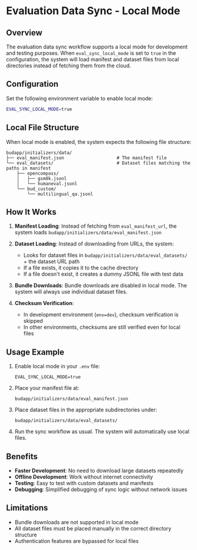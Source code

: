 # Evaluation Data Sync - Local Mode

## Overview

The evaluation data sync workflow supports a local mode for development and testing purposes. When `eval_sync_local_mode` is set to `true` in the configuration, the system will load manifest and dataset files from local directories instead of fetching them from the cloud.

## Configuration

Set the following environment variable to enable local mode:

```bash
EVAL_SYNC_LOCAL_MODE=true
```

## Local File Structure

When local mode is enabled, the system expects the following file structure:

```
budapp/initializers/data/
├── eval_manifest.json                    # The manifest file
└── eval_datasets/                        # Dataset files matching the paths in manifest
    ├── opencompass/
    │   ├── gsm8k.jsonl
    │   └── humaneval.jsonl
    └── bud_custom/
        └── multilingual_qa.jsonl
```

## How It Works

1. **Manifest Loading**: Instead of fetching from `eval_manifest_url`, the system loads `budapp/initializers/data/eval_manifest.json`

2. **Dataset Loading**: Instead of downloading from URLs, the system:
   - Looks for dataset files in `budapp/initializers/data/eval_datasets/` + the dataset URL path
   - If a file exists, it copies it to the cache directory
   - If a file doesn't exist, it creates a dummy JSONL file with test data

3. **Bundle Downloads**: Bundle downloads are disabled in local mode. The system will always use individual dataset files.

4. **Checksum Verification**: 
   - In development environment (`env=dev`), checksum verification is skipped
   - In other environments, checksums are still verified even for local files

## Usage Example

1. Enable local mode in your `.env` file:
   ```
   EVAL_SYNC_LOCAL_MODE=true
   ```

2. Place your manifest file at:
   ```
   budapp/initializers/data/eval_manifest.json
   ```

3. Place dataset files in the appropriate subdirectories under:
   ```
   budapp/initializers/data/eval_datasets/
   ```

4. Run the sync workflow as usual. The system will automatically use local files.

## Benefits

- **Faster Development**: No need to download large datasets repeatedly
- **Offline Development**: Work without internet connectivity
- **Testing**: Easy to test with custom datasets and manifests
- **Debugging**: Simplified debugging of sync logic without network issues

## Limitations

- Bundle downloads are not supported in local mode
- All dataset files must be placed manually in the correct directory structure
- Authentication features are bypassed for local files